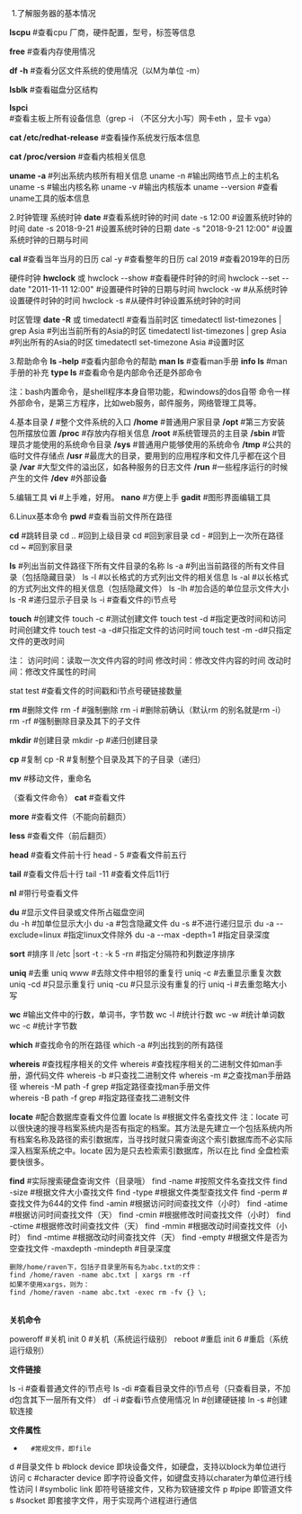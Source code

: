 ​         1.了解服务器的基本情况

**lscpu**			#查看cpu 厂商，硬件配置，型号，标签等信息

**free**			#查看内存使用情况

**df -h**  			#查看分区文件系统的使用情况（以M为单位 -m）

**lsblk**			#查看磁盘分区结构

**lspci** 			#查看主板上所有设备信息（grep -i （不区分大小写）网卡eth ，显卡 vga）
 
**cat /etc/redhat-release**			#查看操作系统发行版本信息

**cat /proc/version**				#查看内核相关信息


**uname -a**		#列出系统内核所有相关信息
	uname -n 		#输出网络节点上的主机名
	uname -s 		#输出内核名称
	uname -v 		#输出内核版本
	uname --version #查看uname工具的版本信息

2.时钟管理
系统时钟
**date**				 #查看系统时钟的时间
	date -s 12:00 				#设置系统时钟的时间
	date -s 2018-9-21 			#设置系统时钟的日期
	date -s "2018-9-21 12:00" 	#设置系统时钟的日期与时间

**cal** 			#查看当年当月的日历
	cal -y 			#查看整年的日历
	cal 2019 		#查看2019年的日历

硬件时钟
**hwclock** 或 hwclock --show #查看硬件时钟的时间
	hwclock --set --date "2011-11-11 12:00" #设置硬件时钟的日期与时间
	hwclock -w 								#从系统时钟设置硬件时钟的时间
	hwclock -s 								#从硬件时钟设置系统时钟的时间

时区管理
**date -R** 或 timedatectl #查看当前时区
	timedatectl list-timezones | grep Asia #列出当前所有的Asia的时区
	timedatectl list-timezones | grep Asia #列出所有的Asia的时区
	timedatectl set-timezone Asia 		   #设置时区

3.帮助命令
**ls -help** 		#查看内部命令的帮助
**man ls** 			#查看man手册
**info ls** 		#man手册的补充
**type ls**			#查看命令是内部命令还是外部命令

注：bash内置命令，是shell程序本身自带功能，和windows的dos自带 命令一样
	外部命令，是第三方程序，比如web服务，邮件服务，网络管理工具等。

4.基本目录
**/**     			#整个文件系统的入口
**/home**			#普通用户家目录
**/opt**			#第三方安装包所摆放位置
**/proc**			#存放内存相关信息
**/root**			#系统管理员的主目录
**/sbin**			#管理员才能使用的系统命令目录
**/sys**			#普通用户能够使用的系统命令
**/tmp**			#公共的临时文件存储点
**/usr**			#最庞大的目录，要用到的应用程序和文件几乎都在这个目录
**/var**			#大型文件的溢出区，如各种服务的日志文件
**/run**			#一些程序运行的时候产生的文件
**/dev**			#外部设备

5.编辑工具
**vi**				#上手难，好用。
**nano**			#方便上手
**gadit**			#图形界面编辑工具

6.Linux基本命令
**pwd**				#查看当前文件所在路径

**cd** 				#跳转目录
	cd ..			#回到上级目录
	cd 				#回到家目录
	cd - 			#回到上一次所在路径
	cd ~			#回到家目录

**ls**				#列出当前文件路径下所有文件目录的名称
	ls -a			#列出当前路径的所有文件目录（包括隐藏目录）
	ls -l			#以长格式的方式列出文件的相关信息
	ls -al			#以长格式的方式列出文件的相关信息（包括隐藏文件）
	ls -lh			#加合适的单位显示文件大小
	ls -R			#递归显示子目录
	ls -i			#查看文件的i节点号
	
**touch**			#创建文件
	touch -c 		#测试创建文件
	touch test -d 	#指定更改时间和访问时间创建文件
	touch test -a -d#只指定文件的访问时间
	touch test -m -d#只指定文件的更改时间
		
注：	访问时间：读取一次文件内容的时间
		修改时间：修改文件内容的时间
		改动时间：修改文件属性的时间	
	
stat test		#查看文件的时间戳和i节点号硬链接数量
	
**rm** 				#删除文件
	rm -f 			#强制删除
	rm -i			#删除前确认（默认rm 的别名就是rm -i）
	rm -rf 			#强制删除目录及其下的子文件

**mkdir**			#创建目录
	mkdir -p 		#递归创建目录	
	
**cp**				#复制
	cp -R			#复制整个目录及其下的子目录（递归）
	
**mv**				#移动文件，重命名

（查看文件命令）
**cat**				#查看文件

**more**			#查看文件（不能向前翻页）

**less**			#查看文件（前后翻页）

**head** 			#查看文件前十行
	head - 5		#查看文件前五行
	
**tail**			#查看文件后十行
	tail -11		#查看文件后11行
	
**nl**				#带行号查看文件

**du**				#显示文件目录或文件所占磁盘空间	
	du -h			#加单位显示大小
	du -a			#包含隐藏文件
	du -s			#不进行递归显示
	du -a --exclude=linux #指定linux文件除外
	du -a --max -depth=1  #指定目录深度

**sort**			#排序
	ll /etc |sort -t : -k 5 -rn #指定分隔符和列数逆序排序

**uniq**			#去重
	uniq www		#去除文件中相邻的重复行
	uniq -c 		#去重显示重复次数
	uniq -cd		#只显示重复行
	uniq -cu		#只显示没有重复的行
	uniq -i			#去重忽略大小写
	
**wc**				#输出文件中的行数，单词书，字节数
	wc -l			#统计行数
	wc -w			#统计单词数
	wc -c			#统计字节数
	
**which**			#查找命令的所在路径
	which -a		#列出找到的所有路径
	
**whereis**			#查找程序相关的文件
	whereis 		#查找程序相关的二进制文件如man手册，源代码文件
	whereis -b 		#只查找二进制文件
	whereis -m		#之查找man手册路径
	whereis -M path -f grep	#指定路径查找man手册文件	
	whereis -B path -f grep #指定路径查找二进制文件
	
**locate**			#配合数据库查看文件位置
	locate	ls		#根据文件名查找文件
注：locate 可以很快速的搜寻档案系统内是否有指定的档案。其方法是先建立一个包括系统内所有档案名称及路径的索引数据库，当寻找时就只需查询这个索引数据库而不必实际深入档案系统之中。locate 因为是只去检索索引数据库，所以在比 find 全盘检索要快很多。

**find**			#实际搜索硬盘查询文件（目录哦）
	find -name		#按照文件名查找文件
	find -size		#根据文件大小查找文件
	find -type		#根据文件类型查找文件
	find -perm		#查找文件为644的文件
	find -amin		#根据访问时间查找文件（小时）
	find -atime		#根据访问时间查找文件（天）
	find -cmin		#根据修改时间查找文件（小时）
	find -ctime		#根据修改时间查找文件（天）
	find -mmin		#根据改动时间查找文件（小时）
	find -mtime		#根据改动时间查找文件（天）
	find -empty		#根据文件是否为空查找文件
	-maxdepth -mindepth #目录深度
	
	删除/home/raven下，包括子目录里所有名为abc.txt的文件：
	find /home/raven -name abc.txt | xargs rm -rf
	如果不使用xargs，则为：
	find /home/raven -name abc.txt -exec rm -fv {} \;

​	
**关机命令**

poweroff 		#关机
init 0			#关机（系统运行级别）
reboot			#重启
init 6			#重启（系统运行级别）
		
**文件链接**

ls -i			#查看普通文件的i节点号
ls -di			#查看目录文件的i节点号（只查看目录，不加d包含其下一层所有文件）
df -i			#查看i节点使用情况
ln				#创建硬链接
ln -s			#创建软连接


**文件属性**

-		#常规文件，即file
d		#目录文件
b		#block device 即块设备文件，如硬盘，支持以block为单位进行访问
c		#character device 即字符设备文件，如键盘支持以charater为单位进行线性访问
l		#symbolic link 即符号链接文件，又称为软链接文件
p		#pipe 即管道文件
s		#socket 即套接字文件，用于实现两个进程进行通信